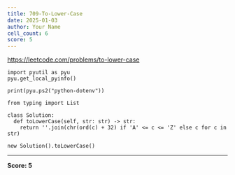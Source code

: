 ```yaml
---
title: 709-To-Lower-Case
date: 2025-01-03
author: Your Name
cell_count: 6
score: 5
---
```


https://leetcode.com/problems/to-lower-case


```
import pyutil as pyu
pyu.get_local_pyinfo()
```


```
print(pyu.ps2("python-dotenv"))
```


```
from typing import List
```


```
class Solution:
  def toLowerCase(self, str: str) -> str:
    return ''.join(chr(ord(c) + 32) if 'A' <= c <= 'Z' else c for c in str)
```


```
new Solution().toLowerCase()
```


---
**Score: 5**